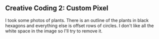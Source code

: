 ## Creative Coding 2: Custom Pixel
I took some photos of plants. There is an outline of the plants in black hexagons and everything else is offset rows of circles. I don't like all the white space in the image so I'll try to remove it. 